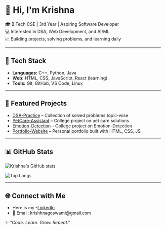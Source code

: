 # 👋 Hi, I'm Krishna  

🎓 B.Tech CSE | 3rd Year | Aspiring Software Developer   
💻 Interested in DSA, Web Development, and AI/ML     
📈 Building projects, solving problems, and learning daily  

---

## 🔧 Tech Stack  
- **Languages:** C++, Python, Java  
- **Web:** HTML, CSS, JavaScript, React (learning)  
- **Tools:** Git, GitHub, VS Code, Linux  

---

## 📂 Featured Projects  
- [DSA-Practice](https://github.com/your-username/DSA-Practice) – Collection of solved problems topic-wise  
- [PetCare-Assistant](https://github.com/your-username/PetCare-Assistant) – College project on pet care solutions
- [Emotion-Detection](https://github.com/your-username/Emotion-Detection) – College project on Emotion-Detection
- [Portfolio-Website](https://github.com/your-username/Portfolio-Website) – Personal portfolio built with HTML, CSS, JS  

---

## 📊 GitHub Stats  
![Krishna's GitHub stats](https://github-readme-stats.vercel.app/api?username=your-username&show_icons=true&theme=radical)  

![Top Langs](https://github-readme-stats.vercel.app/api/top-langs/?username=your-username&layout=compact&theme=radical)  

---

## 🌐 Connect with Me  
- Here is my -[LinkedIn](https://www.linkedin.com/in/krishna-goswami-001624319/)  
- 📧 Email: krishhnagoswami@gmail.com  

✨ *"Code. Learn. Grow. Repeat."*  

